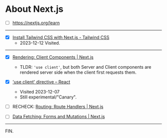# About Next.js

- [ ] https://nextjs.org/learn

---

- [x] [Install Tailwind CSS with Next.js - Tailwind CSS](https://tailwindcss.com/docs/guides/nextjs) 
    * 2023-12-12 Visited.

---

- [x] [Rendering: Client Components | Next.js](https://nextjs.org/docs/app/building-your-application/rendering/client-components)
    * TLDR: `'use client'`, but both Server and Client components are rendered server side when the client first requests them.

- [x] ['use client' directive – React](https://react.dev/reference/react/use-client)
    * Visited 2023-12-07
    * Still experimental/"Canary".

- [ ] RECHECK: [Routing: Route Handlers | Next.js](https://nextjs.org/docs/app/building-your-application/routing/route-handlers)

- [ ] [Data Fetching: Forms and Mutations | Next.js](https://nextjs.org/docs/app/building-your-application/data-fetching/forms-and-mutations)

---

FIN.
